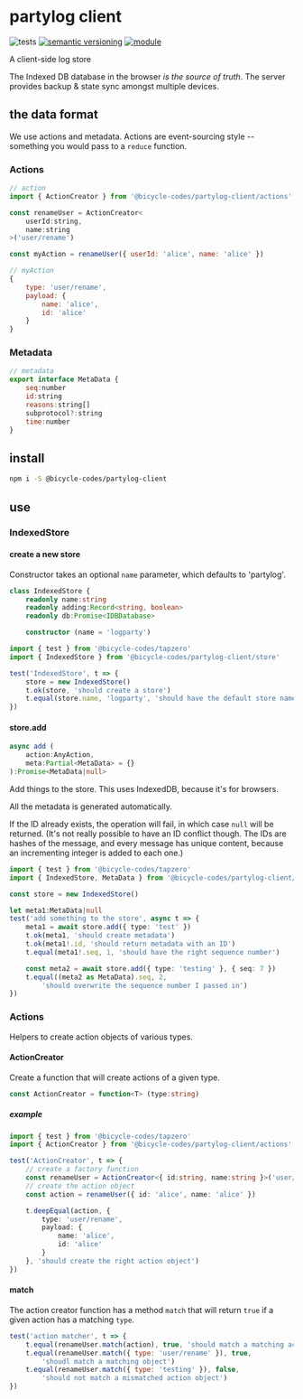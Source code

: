 # partylog client
![tests](https://github.com/bicycle-codes/partylog-client/actions/workflows/nodejs.yml/badge.svg)
[![semantic versioning](https://img.shields.io/badge/semver-2.0.0-blue?logo=semver&style=flat-square)](https://semver.org/)
[![module](https://img.shields.io/badge/module-ESM%2FCJS-blue?style=flat-square)](README.md)

A client-side log store

The Indexed DB database in the browser *is the source of truth*. The server
provides backup & state sync amongst multiple devices.

## the data format

We use actions and metadata. Actions are event-sourcing style -- something you
would pass to a `reduce` function.

### Actions

```js
// action
import { ActionCreator } from '@bicycle-codes/partylog-client/actions'

const renameUser = ActionCreator<
    userId:string,
    name:string
>('user/rename')

const myAction = renameUser({ userId: 'alice', name: 'alice' })
```

```js
// myAction
{
    type: 'user/rename',
    payload: {
        name: 'alice',
        id: 'alice'
    }
}
```

### Metadata

```js
// metadata
export interface MetaData {
    seq:number
    id:string
    reasons:string[]
    subprotocol?:string
    time:number
}
```

## install

```sh
npm i -S @bicycle-codes/partylog-client
```

## use

### IndexedStore

#### create a new store
Constructor takes an optional `name` parameter, which defaults to 'partylog'.

```ts
class IndexedStore {
    readonly name:string
    readonly adding:Record<string, boolean>
    readonly db:Promise<IDBDatabase>

    constructor (name = 'logparty')
```

```ts
import { test } from '@bicycle-codes/tapzero'
import { IndexedStore } from '@bicycle-codes/partylog-client/store'

test('IndexedStore', t => {
    store = new IndexedStore()
    t.ok(store, 'should create a store')
    t.equal(store.name, 'logparty', 'should have the default store name')
})
```

#### store.add
```ts
async add (
    action:AnyAction,
    meta:Partial<MetaData> = {}
):Promise<MetaData|null>
```

Add things to the store. This uses IndexedDB, because it's for browsers.

All the metadata is generated automatically.

If the ID already exists, the operation will fail, in which case `null` will
be returned. (It's not really possible to have an ID conflict though. The IDs
are hashes of the message, and every message has unique content, because an
incrementing integer is added to each one.)

```ts
import { test } from '@bicycle-codes/tapzero'
import { IndexedStore, MetaData } from '@bicycle-codes/partylog-client/store'

const store = new IndexedStore()

let meta1:MetaData|null
test('add something to the store', async t => {
    meta1 = await store.add({ type: 'test' })
    t.ok(meta1, 'should create metadata')
    t.ok(meta1!.id, 'should return metadata with an ID')
    t.equal(meta1!.seq, 1, 'should have the right sequence number')

    const meta2 = await store.add({ type: 'testing' }, { seq: 7 })
    t.equal((meta2 as MetaData).seq, 2,
        'should overwrite the sequence number I passed in')
})
```

### Actions
Helpers to create action objects of various types.

#### ActionCreator
Create a function that will create actions of a given type.

```ts
const ActionCreator = function<T> (type:string)
```

##### example
```ts
import { test } from '@bicycle-codes/tapzero'
import { ActionCreator } from '@bicycle-codes/partylog-client/actions'

test('ActionCreator', t => {
    // create a factory function
    const renameUser = ActionCreator<{ id:string, name:string }>('user/rename')
    // create the action object
    const action = renameUser({ id: 'alice', name: 'alice' })

    t.deepEqual(action, {
        type: 'user/rename',
        payload: {
            name: 'alice',
            id: 'alice'
        }
    }, 'should create the right action object')
})
```

#### match
The action creator function has a method `match` that will return `true` if a
given action has a matching `type`.

```js
test('action matcher', t => {
    t.equal(renameUser.match(action), true, 'should match a matching action')
    t.equal(renameUser.match({ type: 'user/rename' }), true,
        'shoudl match a matching object')
    t.equal(renameUser.match({ type: 'testing' }), false,
        'should not match a mismatched action object')
})
```
